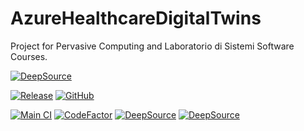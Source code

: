 # AzureHealthcareDigitalTwins
Project for Pervasive Computing and Laboratorio di Sistemi Software Courses.

[![DeepSource](https://img.shields.io/website-up-down-green-red/http/monip.org.svg)](https://lucagiorgettismp.github.io/AzureHealthcareDigitalTwins/)

[![Release](https://img.shields.io/github/v/release/lucagiorgettismp/AzureHealthcareDigitalTwins?label=Release)](https://github.com/lucagiorgettismp/AzureHealthcareDigitalTwins/releases)
[![GitHub](https://img.shields.io/github/license/lucagiorgettismp/AzureHealthcareDigitalTwins)](/LICENSE)

[![Main CI](https://github.com/lucagiorgettismp/AzureHealthcareDigitalTwins/actions/workflows/main-ci.yml/badge.svg)](https://github.com/lucagiorgettismp/AzureHealthcareDigitalTwins/actions/workflows/main-ci.yml)
[![CodeFactor](https://www.codefactor.io/repository/github/lucagiorgettismp/azurehealthcaredigitaltwins/badge/main)](https://www.codefactor.io/repository/github/lucagiorgettismp/azurehealthcaredigitaltwins/overview/main)
[![DeepSource](https://deepsource.io/gh/lucagiorgettismp/AzureHealthcareDigitalTwins.svg/?label=active+issues&token=TkpQppm2NjIFNsKDCeZRPHlD)](https://deepsource.io/gh/lucagiorgettismp/AzureHealthcareDigitalTwins/?ref=repository-badge)
[![DeepSource](https://deepsource.io/gh/lucagiorgettismp/AzureHealthcareDigitalTwins.svg/?label=resolved+issues&token=TkpQppm2NjIFNsKDCeZRPHlD)](https://deepsource.io/gh/lucagiorgettismp/AzureHealthcareDigitalTwins/?ref=repository-badge)
